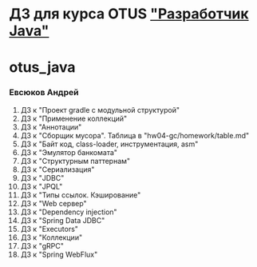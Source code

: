 # ДЗ для курса OTUS ["Разработчик Java"](https://otus.ru/lessons/java-professional/?utm_source=github&utm_medium=free&utm_campaign=otus)

# otus_java
### Евсюков Андрей
1. ДЗ к "Проект gradle с модульной структурой"
2. ДЗ к "Применение коллекций"
3. ДЗ к "Аннотации"
4. ДЗ к "Сборщик мусора". Таблица в "hw04-gc/homework/table.md"
5. ДЗ к "Байт код, class-loader, инструментация, asm"
6. ДЗ к "Эмулятор банкомата"
7. ДЗ к "Структурным паттернам"
8. ДЗ к "Сериализация"
9. ДЗ к "JDBC"
10. ДЗ к "JPQL"
11. ДЗ к "Типы ссылок. Кэширование"
12. ДЗ к "Web сервер"
13. ДЗ к "Dependency injection"
14. ДЗ к "Spring Data JDBC"
15. ДЗ к "Executors"
16. ДЗ к "Коллекции"
17. ДЗ к "gRPC"
18. ДЗ к "Spring WebFlux"